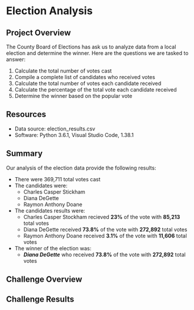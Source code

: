 # Election Analysis

## Project Overview
The County Board of Elections has ask us to analyze data from a local election and determine the winner. Here are the questions we are tasked to answer:
1. Calculate the total number of votes cast
2. Compile a complete list of candidates who received votes
3. Calculate the total number of votes each candidate received 
4. Calculate the percentage of the total vote each candidate received 
5. Determine the winner based on the popular vote

## Resources
* Data source: election_results.csv
* Software: Python 3.6.1, Visual Studio Code, 1.38.1

## Summary
Our analysis of the election data provide the following results:
* There were 369,711 total votes cast
* The candidates were:
  * Charles Casper Stickham
  * Diana DeGette
  * Raymon Anthony Doane
* The candidates results were:
  * Charles Casper Stockham recieved **23%** of the vote with **85,213** total votes
  * Diana DeGette received **73.8%** of the vote with **272,892** total votes
  * Raymon Anthony Doane received **3.1%** of the vote with **11,606** total votes
* The winner of the election was:
  * ***Diana DeGette*** who received **73.8%** of the vote with **272,892** total votes

## Challenge Overview


## Challenge Results
